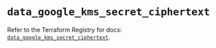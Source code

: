 # `data_google_kms_secret_ciphertext`

Refer to the Terraform Registry for docs: [`data_google_kms_secret_ciphertext`](https://registry.terraform.io/providers/hashicorp/google/6.38.0/docs/data-sources/kms_secret_ciphertext).
